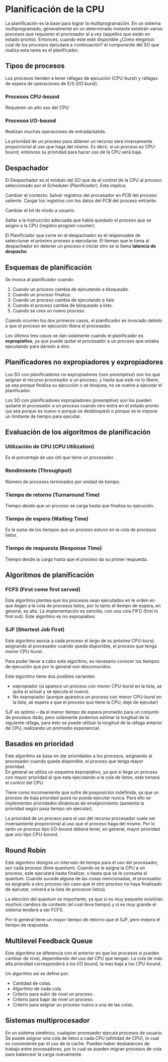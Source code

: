 # Planificación de la CPU

La planificación es la base para lograr la multiprogramación. En un sistema multiprogramado, generalmente en un determinado instante existirán varios procesos que requieren el procesador al a vez (aquellos que están en estado pronto). Entonces, cuando este esté disponible ¿Cómo elegimos cual de los procesos ejecutará a continuación? el componente del SO que realiza esta tarea es el planificador.

## Tipos de procesos

Los procesos tienden a tener ráfagas de ejecución (CPU-burst) y ráfagas de espera de operaciones de E/S (I/O burst).

### Procesos CPU-bound

Requieren un alto uso del CPU.

### Procesos I/O-bound

Realizan  muchas operaciones de entrada/salida. 

La prioridad de un proceso para obtener un recurso será inversamente proporcional al uso que haga del mismo. Es decir, si un proceso es CPU-bound, entonces su prioridad para hacer uso de la CPU será baja.  

## Despachador

El Despachador es el módulo del SO que da el control de la CPU al proceso seleccionado por el Scheduler (Planificador). Esto implica:

Cambiar el contexto: Salvar registros del procesador en PCB del proceso saliente. Cargar los registros con los datos del PCB del proceso entrante.

Cambiar el bit de modo a usuario.

Saltar a la instrucción adecuada que había quedado el proceso que se asigno a la CPU (registro program counter).

El Planificador que corre en el despachador es el responsable de seleccionar el próximo proceso a ejecutarse. El tiempo que le toma al despachador en detener un proceso e iniciar otro se le llama **latencia de despacho**.

## Esquemas de planificación

Se invoca al planificador cuando:

1. Cuando un proceso cambia de ejecutando a bloqueado.
2. Cuando un proceso finaliza.
3. Cuando un proceso cambia de ejecutando a listo
4. Cuando el proceso cambia de bloqueado a listo.
5. Cuando se crea un nuevo proceso.

Cuando ocurren los dos primeros casos, el planificador es invocado debido a que el proceso en ejecución libera el procesador.

Los últimos tres casos se dan solamente cuando el planificador es **expropiativo**, ya que puede quitar el procesador a un proceso que estaba ejecutando para dárselo a otro.

## Planificadores no expropiadores y expropiadores

Los SO con planificadores no expropiadores (*non-preemptive*) son los que asignan el recurso procesador a un proceso, y hasta que este no lo libere, ya sea porque finaliza su ejecución o se bloquea, no se vuelve a ejecutar el planificador.  

Los SO con planificadores expropiadores (*preemptive*) son los pueden quitarle el procesador a un proceso cuando otro entra en el estado pronto (ya sea porque es nuevo o porque se desbloqueó) o porque se le impone un limitante de tiempo para ejecutar.

## Evaluación de los algoritmos de planificación

### Utilización de CPU (CPU Utilization)

Es el porcentaje de uso útil que tiene un procesador.

### Rendimiento (Throughput)

Número de procesos terminados por unidad de tiempo.

### Tiempo de retorno (Turnaround Time)

Tiempo desde que un proceso se carga hasta que finaliza su ejecución.

### Tiempo de espera (Waiting Time)

Es la suma de los tiempos que un proceso estuvo en la cola de procesos listos.

### Tiempo de respuesta (Response Time)

Tiempo desde la carga hasta que el proceso da su primer respuesta.

## Algoritmos de planificación

### FCFS (First come first served)

Este algoritmo plantea que los procesos sean ejecutados en le orden en que llegan a la cola de procesos listos, por lo tanto el tiempo de espera, en general, es alto. La implementación es sencilla, con una cola FIFO (first in first out). Este algoritmo es no expropiativo.

### SJF (Shortest Job First)

Este algoritmo asocia a cada proceso el largo de su próximo CPU-burst, asignando al procesador cuando queda disponible, el proceso que tenga menor CPU-burst.

Para poder llevar a cabo este algoritmo, es necesario conocer los tiempos de ejecución que por lo general son desconocidos.

Este algoritmo tiene dos posibles variantes:

- expropiador (si aparece un proceso con menor CPU-burst en la lista, se quita el actual y se ejecuta el nuevo).
- No expropiador (aunque aparezca un proceso con menor CPU-burst en la lista, se espera a que el proceso que tiene la CPU, deje de ejecutar)

SJF es optimo – da el menor tiempo de espera promedio para un conjunto de procesos dado, pero solamente podemos estimar la longitud de la siguiente ráfaga, para esto se puede utilizar la longitud de la ráfaga anterior de CPU, realizando un promedio exponencial.

## Basados en prioridad

Este algoritmo se basa en dar prioridades a los procesos, asignando al procesador cuando queda disponible, el proceso que tenga mayor prioridad.  
En general se utiliza un esquema expropiativo, ya que si llega un proceso con mayor prioridad al que esta ejecutando a la cola de listos, este tomará el control del CPU.

Tiene como inconveniente que sufre de posposición indefinida, ya que un proceso de baja prioridad quizá no pueda ejecutar nunca. Para ello se implementan prioridades dinámicas de envejecimiento (aumenta la prioridad según pasa tiempo sin ejecutar).

La prioridad de un proceso para el uso del recurso procesador suele ser inversamente proporcional al uso que el proceso haga del mismo. Por lo tanto un proceso tipo I/O-bound deberá tener, en general, mayor prioridad que uno tipo CPU-bound.

## Round Robin

Este algoritmo designa un intervalo de tiempo para el uso del procesador, por cada proceso (time quantum). Cuando se le asigna la CPU a un proceso, este ejecutará hasta finalizar, o hasta que se le consuma el quantum. Cuando sucede alguna de las cosas mencionadas, el procesador es asignado a otro proceso (en caso que el otro proceso no haya finalizado de ejecutar, volverá a la lista de procesos listos).

La elección del quantum es importante, ya que si es muy pequeño existirían muchos cambios de contexto (el cual lleva tiempo) y si es muy grande el sistema tenderá a ser FCFS.

Por lo general tiene un mayor tiempo de retorno que el SJF, pero mejora el tiempo de respuesta.

## Multilevel Feedback Queue

Este algoritmo se diferencia con el anterior en que los procesos si pueden cambiar de nivel, dependiendo del uso del CPU que tengan.  La cola de más alta prioridad corresponderá a los I/O bound, la mas baja a los CPU-bound.

Un algoritmo así se define por:

- Cantidad de colas.
- Algoritmo de cada cola.
- Criterio para subir de nivel un proceso.
- Criterio para bajar de nivel un proceso.
- Criterio para asignar un proceso nuevo a una de las colas.

## Sistemas multiprocesador

En un sistema simétrico, cualquier procesador ejecuta procesos de usuario. Se puede asignar una cola de listos a cada CPU (afinidad de CPU), lo cual es conveniente par el uso de la cache. Pueden haber desbalances de trabajo entre procesadores, por lo cual se pueden migran procesos de cola para balancear la carga nuevamente.
